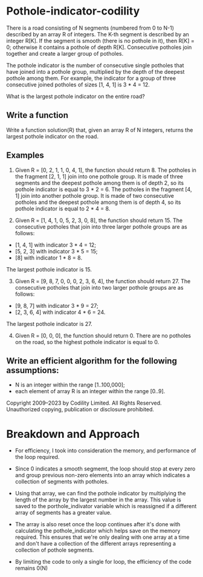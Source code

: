 # Pothole-indicator-codility
There is a road consisting of N segments (numbered from 0 to N-1) described by an array R of integers. The K-th segment is described by an integer R[K]. If the segment is smooth (there is no pothole in it), then R[K] = 0; otherwise it contains a pothole of depth R[K]. Consecutive potholes join together and create a larger group of potholes.

The pothole indicator is the number of consecutive single potholes that have joined into a pothole group, multiplied by the depth of the deepest pothole among them. For example, the indicator for a group of three consecutive joined potholes of sizes [1, 4, 1] is 3 * 4 = 12.

What is the largest pothole indicator on the entire road?

## Write a function

Write a function solution(R) that, given an array R of N integers, returns the largest pothole indicator on the road.

## Examples

1. Given R = [0, 2, 1, 1, 0, 4, 1], the function should return 8. The potholes in the fragment [2, 1, 1] join into one pothole group. It is made of three segments and the deepest pothole among them is of depth 2, so its pothole indicator is equal to 3 * 2 = 6. The potholes in the fragment [4, 1] join into another pothole group. It is made of two consecutive potholes and the deepest pothole among them is of depth 4, so its pothole indicator is equal to 2 * 4 = 8.

2. Given R = [1, 4, 1, 0, 5, 2, 3, 0, 8], the function should return 15. The consecutive potholes that join into three larger pothole groups are as follows:

* [1, 4, 1] with indicator 3 * 4 = 12;
* [5, 2, 3] with indicator 3 * 5 = 15;
* [8] with indicator 1 * 8 = 8.

The largest pothole indicator is 15.

3. Given R = [9, 8, 7, 0, 0, 0, 2, 3, 6, 4], the function should return 27. The consecutive potholes that join into two larger pothole groups are as follows:

* [9, 8, 7] with indicator 3 * 9 = 27;
* [2, 3, 6, 4] with indicator 4 * 6 = 24.

The largest pothole indicator is 27.

4. Given R = [0, 0, 0], the function should return 0. There are no potholes on the road, so the highest pothole indicator is equal to 0.

## Write an efficient algorithm for the following assumptions:

* N is an integer within the range [1..100,000];
* each element of array R is an integer within the range [0..9].

Copyright 2009–2023 by Codility Limited. All Rights Reserved. Unauthorized copying, publication or disclosure prohibited.

# Breakdown and Approach
* For efficiency, I took into consideration the memory, and performance of the loop required.

* Since 0 indicates a smooth segmemt, the loop should stop at every zero and group previous non-zero elements into an array which indicates a collection of segments with potholes.

* Using that array, we can find the pothole indicator by multiplying the length of the array by the largest number in the array. This value is saved to the porthole_indivator variable which is reassigned if a different array of segments has a greater value.

* The array is also reset once the loop continues after it's done with calculating the pothole_indicator which helps save on the memory required. This ensures that we're only dealing with one array at a time and don't have a collection of the different arrays representing a collection of pothole segments.

* By limiting the code to only a single for loop, the efficiency of the code remains 0(N)